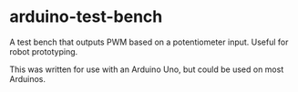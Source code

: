 # arduino-test-bench

A test bench that outputs PWM based on a potentiometer input. Useful for robot prototyping. 

This was written for use with an Arduino Uno, but could be used on most Arduinos. 
